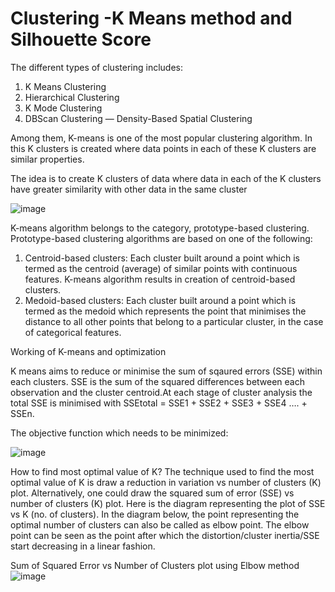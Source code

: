 # Clustering -K Means method and Silhouette Score 
The different types of clustering includes:
1. K Means Clustering
2. Hierarchical Clustering
3. K Mode Clustering
4. DBScan Clustering — Density-Based Spatial Clustering

Among them, K-means is one of the most popular clustering algorithm. In this K clusters is created where data points in each of these K clusters are similar properties.

The idea is to create K clusters of data where data in each of the K clusters have greater similarity with other data in the same cluster

![image](https://user-images.githubusercontent.com/86583187/174216059-ca275575-7ca6-4bb6-b02d-51d6d00009b3.png)



K-means algorithm belongs to the category, prototype-based clustering. Prototype-based clustering algorithms are based on one of the following: 

1. Centroid-based clusters: Each cluster built around a point which is termed as the centroid (average) of similar points with continuous features. K-means algorithm results in creation of centroid-based clusters.
2. Medoid-based clusters: Each cluster built around a point which is termed as the medoid which represents the point that minimises the distance to all other points that belong to a particular cluster, in the case of categorical features.

Working of K-means and optimization

K means aims to reduce or minimise the sum of sqaured errors (SSE) within each clusters. SSE is the sum of the squared differences between each observation and the cluster centroid.At each stage of cluster analysis the total SSE is minimised with SSEtotal = SSE1 + SSE2 + SSE3 + SSE4 ….  + SSEn.

The objective function which needs to be minimized:

![image](https://user-images.githubusercontent.com/86583187/173990960-a14820cd-2e11-46c2-85aa-435212711c5e.png)

How to find most optimal value of K?
The technique used to find the most optimal value of K is draw a reduction in variation vs number of clusters (K) plot. Alternatively, one could draw the squared sum of error (SSE) vs number of clusters (K) plot. Here is the diagram representing the plot of SSE vs K (no. of clusters). In the diagram below, the point representing the optimal number of clusters can also be called as elbow point. The elbow point can be seen as the point after which the distortion/cluster inertia/SSE start decreasing in a linear fashion. 

Sum of Squared Error vs Number of Clusters plot using Elbow method
![image](https://user-images.githubusercontent.com/86583187/174216235-200b2b85-c70a-41fc-9ba0-caefb3e7f467.png)



